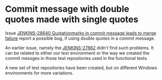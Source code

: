 # Commit message with double quotes made with single quotes


Issue [JENKINS-28640 Quotationmarks in commit message leads to merge failure](https://issues.jenkins-ci.org/browse/JENKINS-28640) report a possible bug, if using double quotes in a commit message.

An earlier issue, namely the [JENKINS-27662](https://issues.jenkins-ci.org/browse/JENKINS-27662) didn't find such problems. It can be related to either our test environment or the way we created the commit messges in those test repositories used in the functional tests.


A new set of test repositories have been created, but on different Windows environments for more variations.
